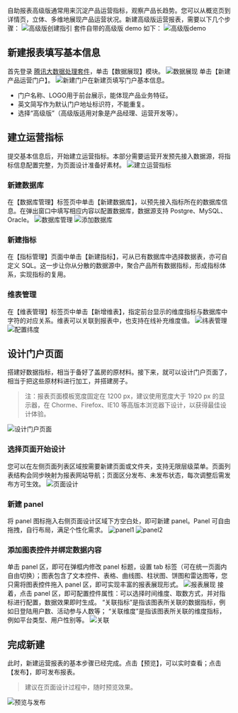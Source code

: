 自助报表高级版通常用来沉淀产品运营指标，观察产品长趋势。您可以从概览页到详情页，立体、多维地展现产品运营状况。新建高级版运营报表，需要以下几个步骤：
![高级版创建指引](//mc.qcloudimg.com/static/img/b68a4f1ba9232d76ad08688172c5737f/image.png)
套件自带的高级版 demo 如下：
![高级版demo](//mc.qcloudimg.com/static/img/53b9dd4f61b9e6ee401d50936c8e3940/image.png)
## 新建报表填写基本信息
首先登录 [腾讯大数据处理套件](https://123.207.155.53:8081/cas/login?service=http%3A%2F%2F123.207.155.53%3A80%2Findex.html)，单击【数据展现】模块。
![数据展现](//mc.qcloudimg.com/static/img/856952726b75c68a118bf4246364d737/image.png)
单击【新建产品运营门户】。
![新建门户](//mc.qcloudimg.com/static/img/c1c10d17f7a689fe8bf674a6fb8fd42f/image.png)在新建页填写门户基本信息。
- 门户名称、LOGO用于前台展示，能体现产品业务特征。
- 英文简写作为默认门户地址标识符，不能重复。
- 选择“高级版”（高级版适用对象是产品经理、运营开发等）。
## 建立运营指标
提交基本信息后，开始建立运营指标。本部分需要运营开发预先接入数据源，将指标信息配置完整，为页面设计准备好素材。
![建立运营指标](//mc.qcloudimg.com/static/img/827f6bfe05853aed65b38095019c1afe/image.png)
### 新建数据库
在【数据库管理】标签页中单击【新建数据库】，以预先接入指标所在的数据库信息。在弹出窗口中填写相应内容以配置数据库，数据源支持 Postgre、MySQL、Oracle。
![数据库管理](//mc.qcloudimg.com/static/img/5785dc71dded26e5d7325ef001d43d35/image.png)
![添加数据库](//mc.qcloudimg.com/static/img/c561c480fd0ee57bf135013cd9dedac8/image.png)
### 新建指标
在【指标管理】页面中单击【新建指标】，可从已有数据库中选择数据表，亦可自定义 SQL。这一步让你从分散的数据源中，聚合产品所有数据指标，形成指标体系，实现指标的复用。
### 维表管理
在【维表管理】标签页中单击【新增维表】，指定前台显示的维度指标与数据库中字符的对应关系。维表可以关联到报表中，也支持在线补充维度值。
![纬表管理](//mc.qcloudimg.com/static/img/fa7dc3fc50d680ef024cc6490589996c/image.png)
![配置纬度](//mc.qcloudimg.com/static/img/698edf8b6c32e01ff088a6a118e0e72f/image.png)
## 设计门户页面
搭建好数据指标，相当于备好了盖房的原材料。接下来，就可以设计门户页面了，相当于把这些原材料进行加工，并搭建房子。
> 注：报表页面模板宽度固定在 1200 px，建议使用宽度大于 1920 px 的显示器，在 Chorme、Firefox、IE10 等高版本浏览器下设计，以获得最佳设计体验。

![设计门户页面](//mc.qcloudimg.com/static/img/068c5469c8c497273cd0bec63bdb2a7d/image.png)
### 选择页面开始设计
您可以在左侧页面列表区域按需要新建页面或文件夹，支持无限层级菜单。页面列表结构会同步映射为报表网站导航；页面区分发布、未发布状态，每次调整后需发布方可生效。
![页面设计](//mc.qcloudimg.com/static/img/fc1c640fe4e3b662e144053d0e44718f/image.png)
### 新建 panel
将 panel 图标拖入右侧页面设计区域下方空白处，即可新建 panel。Panel 可自由拖拽，自行布局，满足个性化需求。
![panel1](//mc.qcloudimg.com/static/img/5550e3f1c874b873ae0da3abfb0d2f72/image.png)
![panel2](//mc.qcloudimg.com/static/img/e3f5b9810eab2339d31da2741be577b7/image.png) 
### 添加图表控件并绑定数据内容
单击 panel 区，即可在弹框内修改 panel 标题，设置 tab 标签（可在统一页面内自由切换）；图表包含了文本控件、表格、曲线图、柱状图、饼图和雷达图等，您只需将图表控件拖入 panel 区，即可实现丰富的报表展现形式。
![报表展现](//mc.qcloudimg.com/static/img/10ec0540cc8152a1caf51a84084f596a/image.png)
接着，点击 panel 区，即可配置控件属性：可以选择时间维度、取数方式，并对指标进行配置，数据效果即时生成。
“关联指标”是指该图表所关联的数据指标，例如日登陆用户数、活动参与人数等； “关联维度”是指该图表所关联的维度指标，例如平台类型、用户性别等。
![关联](//mc.qcloudimg.com/static/img/9ed62b69b4e33e7a751885f357f56122/image.png)
## 完成新建
此时，新建运营报表的基本步骤已经完成。点击【预览】，可以实时查看；点击【发布】，即可发布报表。
> 建议在页面设计过程中，随时预览效果。

![预览与发布](//mc.qcloudimg.com/static/img/8680cc5f2c71f857b7aed2b3d37f9b14/image.png)